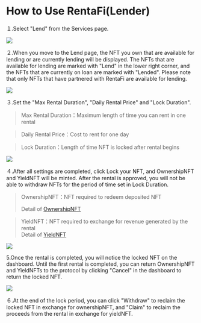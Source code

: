 # How to Use RentaFi(Lender)

１.Select "Lend" from the Services page.

![](../../.gitbook/assets/RentaFi\_lender-07.png)

２.When you move to the Lend page, the NFT you own that are available for lending or are currently lending will be displayed. The NFTs that are available for lending are marked with "Lend" in the lower right corner, and the NFTs that are currently on loan are marked with "Lended". Please note that only NFTs that have partnered with RentaFi are available for lending.

![](../../.gitbook/assets/RentaFi\_lender-08.png)

３.Set the "Max Rental Duration", "Daily Rental Price" and "Lock Duration".

> Max Rental Duration：Maximum length of time you can rent in one rental

> Daily Rental Price：Cost to rent for one day

> Lock Duration：Length of time NFT is locked after rental begins

![](<../../.gitbook/assets/RentaFi\_lender-10 (1).png>)

４.After all settings are completed, click Lock your NFT, and OwnershipNFT and YieldNFT will be minted. After the rental is approved, you will not be able to withdraw NFTs for the period of time set in Lock Duration.

> OwnershipNFT：NFT required to redeem deposited NFT
>
> Detail of [OwnershipNFT](https://www.notion.so/GitBookDocument-9c75d920a3be4379aae86aa37af2347a)

> YieldNFT：NFT required to exchange for revenue generated by the rental\
> Detail of [YieldNFT](https://www.notion.so/GitBookDocument-9c75d920a3be4379aae86aa37af2347a)

![](../../.gitbook/assets/RentaFi\_lender-11.png)

5.Once the rental is completed, you will notice the locked NFT on the dashboard. Until the first rental is completed, you can return OwnershipNFT and YieldNFTs to the protocol by clicking "Cancel" in the dashboard to return the locked NFT.

![](../../.gitbook/assets/RentaFi\_lender-09.png)

６.At the end of the lock period, you can click "Withdraw" to reclaim the locked NFT in exchange for ownershipNFT, and "Claim" to reclaim the proceeds from the rental in exchange for yieldNFT.

